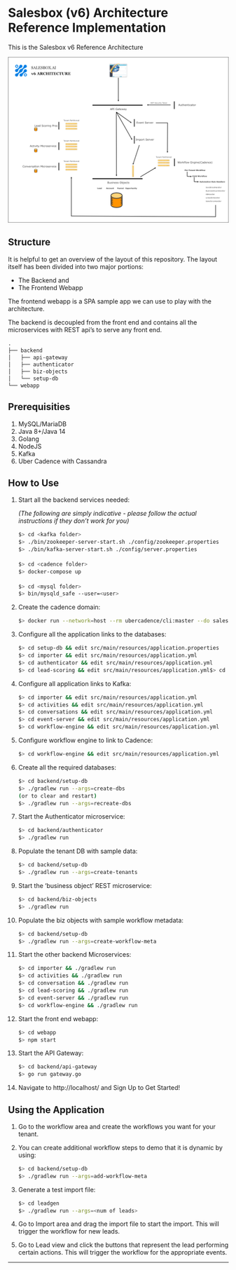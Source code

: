 # Salesbox (v6) Architecture Reference Implementation

This is the Salesbox v6 Reference Architecture

![architecture](./architecture.png)

## Structure

It is helpful to get an overview of the layout of this repository. The layout itself has been divided into two major portions:

* The Backend and
* The Frontend Webapp

The frontend webapp is a SPA sample app we can use to play with the architecture.

The backend is decoupled from the front end and contains all the microservices with REST api’s to serve any front end.

```
.
├── backend
│   ├── api-gateway
│   ├── authenticator
│   ├── biz-objects
│   └── setup-db
└── webapp
```

## Prerequisities

1. MySQL/MariaDB
2. Java 8+/Java 14
3. Golang
4. NodeJS
5. Kafka
6. Uber Cadence with Cassandra

## How to Use

1. Start all the backend services needed:

   *(The following are simply indicative - please follow the actual instructions if they don’t work for you)*

   ```sh
   $> cd <kafka folder>
   $> ./bin/zookeeper-server-start.sh ./config/zookeeper.properties
   $> ./bin/kafka-server-start.sh ./config/server.properties
   
   $> cd <cadence folder>
   $> docker-compose up
   
   $> cd <mysql folder>
   $> bin/mysqld_safe --user=<user>
   ```

2. Create the cadence domain:

   ```sh
   $> docker run --network=host --rm ubercadence/cli:master --do salesboxai-domain domain register -rd 1
   ```

3. Configure all the application links to the databases:

   ```sh
   $> cd setup-db && edit src/main/resources/application.properties
   $> cd importer && edit src/main/resources/application.yml
   $> cd authenticator && edit src/main/resources/application.yml
   $> cd lead-scoring && edit src/main/resources/application.yml$> cd biz-objects && edit src/main/resources/application.yml
   ```
   
4. Configure all application links to Kafka:

   ```sh
   $> cd importer && edit src/main/resources/application.yml
   $> cd activities && edit src/main/resources/application.yml
   $> cd conversations && edit src/main/resources/application.yml
   $> cd event-server && edit src/main/resources/application.yml
   $> cd workflow-engine && edit src/main/resources/application.yml
   ```

5. Configure workflow engine to link to Cadence:

   ```sh
   $> cd workflow-engine && edit src/main/resources/application.yml
   ```

6. Create all the required databases:

   ```sh
   $> cd backend/setup-db
   $> ./gradlew run --args=create-dbs
   (or to clear and restart)
   $> ./gradlew run --args=recreate-dbs
   ```

7. Start the Authenticator microservice:

   ```sh
   $> cd backend/authenticator
   $> ./gradlew run
   ```

8. Populate the tenant DB with sample data:

   ```sh
   $> cd backend/setup-db
   $> ./gradlew run --args=create-tenants
   ```

9. Start the ‘business object’ REST microservice:

   ```sh
   $> cd backend/biz-objects
   $> ./gradlew run
   ```

10. Populate the biz objects with sample workflow metadata:

    ```sh
    $> cd backend/setup-db
    $> ./gradlew run --args=create-workflow-meta
    ```

11. Start the other backend Microservices:

    ```sh
    $> cd importer && ./gradlew run
    $> cd activities && ./gradlew run
    $> cd conversation && ./gradlew run
    $> cd lead-scoring && ./gradlew run
    $> cd event-server && ./gradlew run
    $> cd workflow-engine && ./gradlew run
    ```

12. Start the front end webapp:

    ```sh
    $> cd webapp
    $> npm start
    ```

13. Start the API Gateway:

    ```sh
    $> cd backend/api-gateway
    $> go run gateway.go
    ```

14. Navigate to http://localhost/ and Sign Up to Get Started!

## Using the Application

1. Go to the workflow area and create the workflows you want for your tenant.

2. You can create additional workflow steps to demo that it is dynamic by using:

   ```sh
   $> cd backend/setup-db
   $> ./gradlew run --args=add-workflow-meta
   ```

3. Generate a test import file:

   ```sh
   $> cd leadgen
   $> ./gradlew run --args=<num of leads>
   ```

4. Go to Import area and drag the import file to start the import. This will trigger the workflow for new leads.

5. Go to Lead view and click the buttons that represent the lead performing certain actions. This will trigger the workflow for the appropriate events.

--------

